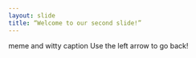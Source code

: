 ```yaml
---
layout: slide
title: “Welcome to our second slide!”
---
```

meme and witty caption
Use the left arrow to go back!
